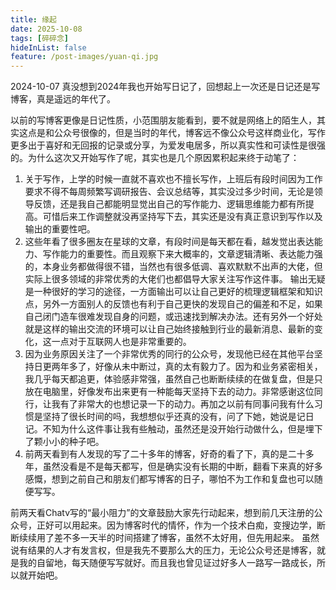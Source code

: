 ```yaml
---
title: 缘起
date: 2025-10-08
tags: [碎碎念]
hideInList: false
feature: /post-images/yuan-qi.jpg
---
```

<!-- more -->
2024-10-07
真没想到2024年我也开始写日记了，回想起上一次还是日记还是写博客，真是遥远的年代了。
<!-- more -->
以前的写博客更像是日记性质，小范围朋友能看到，要不就是网络上的陌生人，其实这点是和公众号很像的，但是当时的年代，博客远不像公众号这样商业化，写作更多出于喜好和无回报的记录或分享，为爱发电居多，所以真实性和可读性是很强的。为什么这次又开始写作了呢，其实也是几个原因累积起来终于动笔了：
1. 关于写作，上学的时候一直就不喜欢也不擅长写作，上班后有段时间因为工作要求不得不每周频繁写调研报告、会议总结等，其实没过多少时间，无论是领导反馈，还是我自己都能明显觉出自己的写作能力、逻辑思维能力都有所提高。可惜后来工作调整就没再坚持写下去，其实还是没有真正意识到写作以及输出的重要性吧。
2. 这些年看了很多圈友在星球的文章，有段时间是每天都在看，越发觉出表达能力、写作能力的重要性。而且观察下来大概率的，文章逻辑清晰、表达能力强的，本身业务都做得很不错，当然也有很多低调、喜欢默默不出声的大佬，但实际上很多领域的非常优秀的大佬们也都倡导大家关注写作这件事。
    输出无疑是一种很好的学习的途径，一方面输出可以让自己更好的梳理逻辑框架和知识点，另外一方面别人的反馈也有利于自己更快的发现自己的偏差和不足，如果自己闭门造车很难发现自身的问题，或迅速找到解决办法。还有另外一个好处就是这样的输出交流的环境可以让自己始终接触到行业的最新消息、最新的变化，这一点对于互联网人也是非常重要的。
3. 因为业务原因关注了一个非常优秀的同行的公众号，发现他已经在其他平台坚持日更两年多了，好像从未中断过，真的太有毅力了。因为和业务紧密相关，我几乎每天都追更，体验感非常强，虽然自己也断断续续的在做复盘，但是只放在电脑里，好像发布出来更有一种能每天坚持下去的动力。非常感谢这位同行，让我有了非常大的也想记录一下的动力。再加之以前有同事问我有什么习惯是坚持了很长时间的吗，我想想似乎还真的没有，问了下她，她说是记日记。不知为什么这件事让我有些触动，虽然还是没开始行动做什么，但是埋下了颗小小的种子吧。
4. 前两天看到有人发现的写了二十多年的博客，好奇的看了下，真的是二十多年，虽然没看是不是每天都写，但是确实没有长期的中断，翻看下来真的好多感慨，想到之前自己和朋友们都写博客的日子，哪怕不为工作和复盘也可以随便写写。

前两天看Chatv写的“最小阻力”的文章鼓励大家先行动起来，想到前几天注册的公众号，正好可以用起来。因为博客时代的情怀，作为一个技术白痴，变搜边学，断断续续用了差不多一天半的时间搭建了博客，虽然不太好用，但先用起来。
虽然说有结果的人才有发言权，但是我先不要那么大的压力，无论公众号还是博客，就是我的自留地，每天随便写写就好。而且我也曾见证过好多人一路写一路成长，所以就开始吧。



